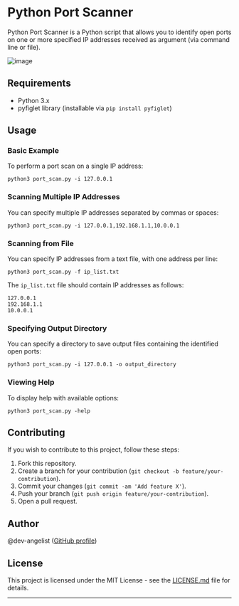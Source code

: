 # Python Port Scanner

Python Port Scanner is a Python script that allows you to identify open ports on one or more specified IP addresses received as argument (via command line or file).


![image](https://github.com/dev-angelist/Python-Port-Scanner/assets/105108242/1c18de87-b48e-44b6-9a01-f676bd175021)


## Requirements

- Python 3.x
- pyfiglet library (installable via `pip install pyfiglet`)

## Usage

### Basic Example

To perform a port scan on a single IP address:

```
python3 port_scan.py -i 127.0.0.1
```

### Scanning Multiple IP Addresses

You can specify multiple IP addresses separated by commas or spaces:

```
python3 port_scan.py -i 127.0.0.1,192.168.1.1,10.0.0.1
```

### Scanning from File

You can specify IP addresses from a text file, with one address per line:

```
python3 port_scan.py -f ip_list.txt
```

The `ip_list.txt` file should contain IP addresses as follows:

```
127.0.0.1
192.168.1.1
10.0.0.1
```

### Specifying Output Directory

You can specify a directory to save output files containing the identified open ports:

```
python3 port_scan.py -i 127.0.0.1 -o output_directory
```

### Viewing Help

To display help with available options:

```
python3 port_scan.py -help
```

## Contributing

If you wish to contribute to this project, follow these steps:

1. Fork this repository.
2. Create a branch for your contribution (`git checkout -b feature/your-contribution`).
3. Commit your changes (`git commit -am 'Add feature X'`).
4. Push your branch (`git push origin feature/your-contribution`).
5. Open a pull request.

## Author

@dev-angelist ([GitHub profile](https://github.com/dev-angelist)) 

## License

This project is licensed under the MIT License - see the [LICENSE.md](LICENSE.md) file for details.

--- 
